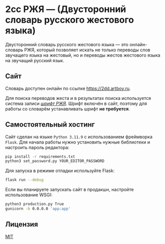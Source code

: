 # 2сс РЖЯ &mdash; (Двусторонний словарь русского жестового языка)
Двусторонний словарь русского жестового языка &mdash; это онлайн-словарь РЖЯ, 
который позволяет искать не только переводы слов звучащего языка на жестовый,
но и переводы жестов жестового языка на звучащий русский язык.

## Сайт
Словарь доступен онлайн по ссылке https://2dd.artboy.ru.

Для поиска переводов жеста и в результатах поиска используется система записи
*[шрифт РЖЯ](https://ajnoeo.github.io/rslfont)*. Шрифт включён в сайт, поэтому
для работы со словарём устанавливать шрифт **не требуется**.

## Самостоятельный хостинг
Сайт сделан на языке `Python 3.11.9` с использованием фреймворка `Flask`. Для
начала работы нужно установить нужные библиотеки и настроить пароль редактора:
```bash
pip install -r requirements.txt
python3 set_password.py YOUR_EDITOR_PASSWORD
```
Для запуска в режиме отладки используйте Flask:
```bash
flask run --debug
```
Если вы планируете запускать сайт в продакшн, настройте использование WSGI:
```bash
python3 production.py True
gunicorn -b 0.0.0.0 'app:app'
```

## Лицензия
[MIT](LICENSE)
